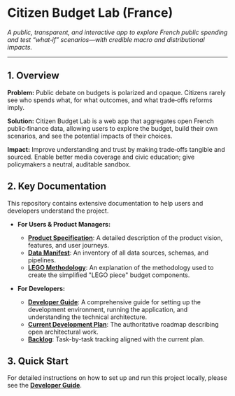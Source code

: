 # Citizen Budget Lab (France)

*A public, transparent, and interactive app to explore French public spending and test “what‑if” scenarios—with credible macro and distributional impacts.*

---

## 1. Overview

**Problem:** Public debate on budgets is polarized and opaque. Citizens rarely see who spends what, for what outcomes, and what trade‑offs reforms imply.

**Solution:** Citizen Budget Lab is a web app that aggregates open French public‑finance data, allowing users to explore the budget, build their own scenarios, and see the potential impacts of their choices.

**Impact:** Improve understanding and trust by making trade‑offs tangible and sourced. Enable better media coverage and civic education; give policymakers a neutral, auditable sandbox.

## 2. Key Documentation

This repository contains extensive documentation to help users and developers understand the project.

*   **For Users & Product Managers:**
    *   [**Product Specification**](./docs/PRODUCT_SPEC.md): A detailed description of the product vision, features, and user journeys.
    *   [**Data Manifest**](./docs/DATA_MANIFEST.md): An inventory of all data sources, schemas, and pipelines.
    *   [**LEGO Methodology**](./docs/LEGO_METHOD.md): An explanation of the methodology used to create the simplified "LEGO piece" budget components.

*   **For Developers:**
    *   [**Developer Guide**](./docs/DEVELOPER_GUIDE.md): A comprehensive guide for setting up the development environment, running the application, and understanding the technical architecture.
    *   [**Current Development Plan**](./current_dev_plan.md): The authoritative roadmap describing open architectural work.
    *   [**Backlog**](./BACKLOG.md): Task-by-task tracking aligned with the current plan.

## 3. Quick Start

For detailed instructions on how to set up and run this project locally, please see the [**Developer Guide**](./docs/DEVELOPER_GUIDE.md).
